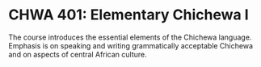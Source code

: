 # CHWA 401: Elementary Chichewa I

The course introduces the essential elements of the Chichewa language. Emphasis is on speaking and writing grammatically acceptable Chichewa and on aspects of central African culture.